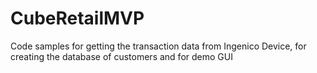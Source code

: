 # CubeRetailMVP
Code samples for getting the transaction data from Ingenico Device, for creating the database of customers and for demo GUI
